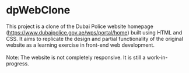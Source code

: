 # dpWebClone

This project is a clone of the Dubai Police website homepage (https://www.dubaipolice.gov.ae/wps/portal/home) built using HTML and CSS. It aims to replicate the design and partial functionality of the original website as a learning exercise in front-end web development.
<br><br>
Note: The website is not completely responsive. It is still a work-in-progress.
